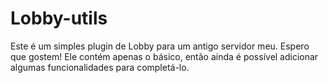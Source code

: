 # Lobby-utils

Este é um simples plugin de Lobby para um antigo servidor meu. Espero que gostem! Ele contém apenas o básico, então ainda é possível adicionar algumas funcionalidades para completá-lo.
